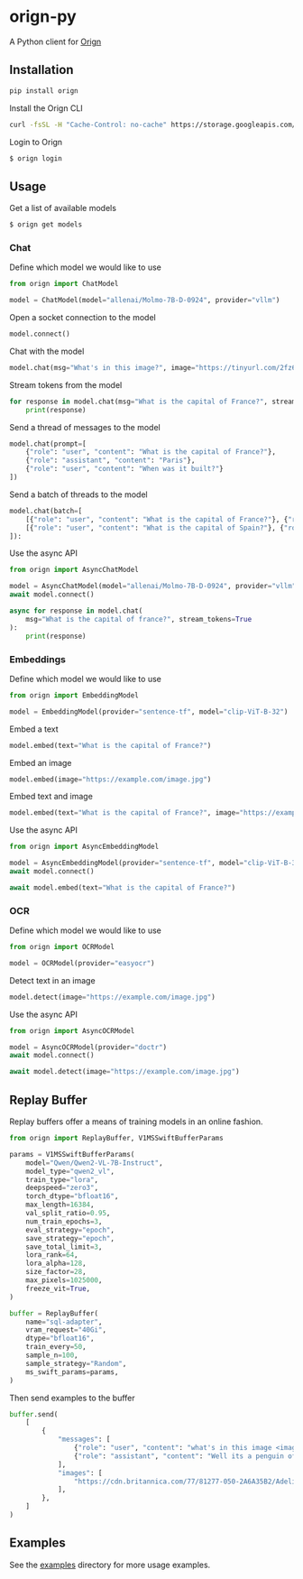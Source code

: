 # orign-py

A Python client for [Orign](https://github.com/agentsea/orign)

## Installation

```bash
pip install orign
```

Install the Orign CLI

```sh
curl -fsSL -H "Cache-Control: no-cache" https://storage.googleapis.com/orign/releases/install.sh | bash
```

Login to Orign

```sh
$ orign login
```

## Usage

Get a list of available models

```sh
$ orign get models
```

### Chat

Define which model we would like to use

```python
from orign import ChatModel

model = ChatModel(model="allenai/Molmo-7B-D-0924", provider="vllm")
```

Open a socket connection to the model

```python
model.connect()
```

Chat with the model

```python
model.chat(msg="What's in this image?", image="https://tinyurl.com/2fz6ms35")
```

Stream tokens from the model

```python
for response in model.chat(msg="What is the capital of France?", stream_tokens=True):
    print(response)
```

Send a thread of messages to the model

```python
model.chat(prompt=[
    {"role": "user", "content": "What is the capital of France?"},
    {"role": "assistant", "content": "Paris"},
    {"role": "user", "content": "When was it built?"}
])
```

Send a batch of threads to the model

```python
model.chat(batch=[
    [{"role": "user", "content": "What is the capital of France?"}, {"role": "assistant", "content": "Paris"}, {"role": "user", "content": "When was it built?"}],
    [{"role": "user", "content": "What is the capital of Spain?"}, {"role": "assistant", "content": "Madrid"}, {"role": "user", "content": "When was it built?"}]
]):
```

Use the async API

```python
from orign import AsyncChatModel

model = AsyncChatModel(model="allenai/Molmo-7B-D-0924", provider="vllm")
await model.connect()

async for response in model.chat(
    msg="What is the capital of france?", stream_tokens=True
):
    print(response)
```

### Embeddings
Define which model we would like to use

```python
from orign import EmbeddingModel

model = EmbeddingModel(provider="sentence-tf", model="clip-ViT-B-32")
```

Embed a text

```python
model.embed(text="What is the capital of France?")
```

Embed an image

```python
model.embed(image="https://example.com/image.jpg")
```

Embed text and image

```python
model.embed(text="What is the capital of France?", image="https://example.com/image.jpg")
```

Use the async API

```python
from orign import AsyncEmbeddingModel

model = AsyncEmbeddingModel(provider="sentence-tf", model="clip-ViT-B-32")
await model.connect()

await model.embed(text="What is the capital of France?")
```

### OCR

Define which model we would like to use

```python
from orign import OCRModel

model = OCRModel(provider="easyocr")
```

Detect text in an image

```python
model.detect(image="https://example.com/image.jpg")
```

Use the async API

```python
from orign import AsyncOCRModel

model = AsyncOCRModel(provider="doctr")
await model.connect()

await model.detect(image="https://example.com/image.jpg")
```

## Replay Buffer

Replay buffers offer a means of training models in an online fashion.

```python
from orign import ReplayBuffer, V1MSSwiftBufferParams

params = V1MSSwiftBufferParams(
    model="Qwen/Qwen2-VL-7B-Instruct",
    model_type="qwen2_vl",
    train_type="lora",
    deepspeed="zero3",
    torch_dtype="bfloat16",
    max_length=16384,
    val_split_ratio=0.95,
    num_train_epochs=3,
    eval_strategy="epoch",
    save_strategy="epoch",
    save_total_limit=3,
    lora_rank=64,
    lora_alpha=128,
    size_factor=28,
    max_pixels=1025000,
    freeze_vit=True,
)

buffer = ReplayBuffer(
    name="sql-adapter",
    vram_request="40Gi",
    dtype="bfloat16",
    train_every=50,
    sample_n=100,
    sample_strategy="Random",
    ms_swift_params=params,
)
```
Then send examples to the buffer

```python
buffer.send(
    [
        {
            "messages": [
                {"role": "user", "content": "what's in this image <image>"},
                {"role": "assistant", "content": "Well its a penguin of course"},
            ],
            "images": [
                "https://cdn.britannica.com/77/81277-050-2A6A35B2/Adelie-penguin.jpg"
            ],
        },
    ]
)
```

## Examples

See the [examples](examples) directory for more usage examples.
